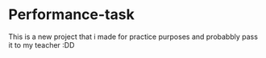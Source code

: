 # Performance-task
This is a new project that i made for practice purposes and probabbly pass it to my teacher :DD
